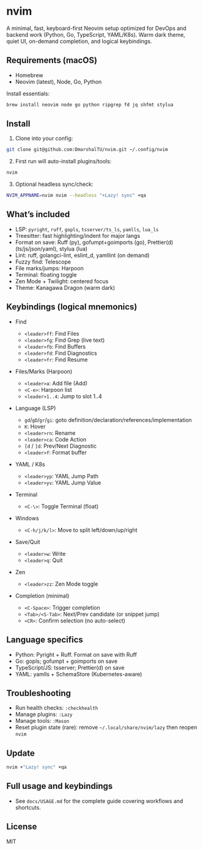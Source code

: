 # nvim

A minimal, fast, keyboard-first Neovim setup optimized for DevOps and backend work (Python, Go, TypeScript, YAML/K8s). Warm dark theme, quiet UI, on-demand completion, and logical keybindings.

## Requirements (macOS)
- Homebrew
- Neovim (latest), Node, Go, Python

Install essentials:

```bash
brew install neovim node go python ripgrep fd jq shfmt stylua
```

## Install
1) Clone into your config:

```bash
git clone git@github.com:DmarshalTU/nvim.git ~/.config/nvim
```

2) First run will auto-install plugins/tools:

```bash
nvim
```

3) Optional headless sync/check:

```bash
NVIM_APPNAME=nvim nvim --headless "+Lazy! sync" +qa
```

## What’s included
- LSP: `pyright`, `ruff`, `gopls`, `tsserver/ts_ls`, `yamlls`, `lua_ls`
- Treesitter: fast highlighting/indent for major langs
- Format on save: Ruff (py), gofumpt+goimports (go), Prettier(d) (ts/js/json/yaml), stylua (lua)
- Lint: ruff, golangci-lint, eslint_d, yamllint (on demand)
- Fuzzy find: Telescope
- File marks/jumps: Harpoon
- Terminal: floating toggle
- Zen Mode + Twilight: centered focus
- Theme: Kanagawa Dragon (warm dark)

## Keybindings (logical mnemonics)
- Find
  - `<leader>ff`: Find Files
  - `<leader>fg`: Find Grep (live text)
  - `<leader>fb`: Find Buffers
  - `<leader>fd`: Find Diagnostics
  - `<leader>fr`: Find Resume

- Files/Marks (Harpoon)
  - `<leader>a`: Add file (Add)
  - `<C-e>`: Harpoon list
  - `<leader>1..4`: Jump to slot 1..4

- Language (LSP)
  - `gd`/`gD`/`gr`/`gi`: goto definition/declaration/references/implementation
  - `K`: Hover
  - `<leader>rn`: Rename
  - `<leader>ca`: Code Action
  - `[d` / `]d`: Prev/Next Diagnostic
  - `<leader>f`: Format buffer

- YAML / K8s
  - `<leader>yp`: YAML Jump Path
  - `<leader>yv`: YAML Jump Value

- Terminal
  - `<C-\>`: Toggle Terminal (float)

- Windows
  - `<C-h/j/k/l>`: Move to split left/down/up/right

- Save/Quit
  - `<leader>w`: Write
  - `<leader>q`: Quit

- Zen
  - `<leader>zz`: Zen Mode toggle

- Completion (minimal)
  - `<C-Space>`: Trigger completion
  - `<Tab>/<S-Tab>`: Next/Prev candidate (or snippet jump)
  - `<CR>`: Confirm selection (no auto-select)

## Language specifics
- Python: Pyright + Ruff. Format on save with Ruff
- Go: gopls; gofumpt + goimports on save
- TypeScript/JS: tsserver; Prettier(d) on save
- YAML: yamlls + SchemaStore (Kubernetes-aware)

## Troubleshooting
- Run health checks: `:checkhealth`
- Manage plugins: `:Lazy`
- Manage tools: `:Mason`
- Reset plugin state (rare): remove `~/.local/share/nvim/lazy` then reopen `nvim`

## Update
```bash
nvim +"Lazy! sync" +qa
```

## Full usage and keybindings
- See `docs/USAGE.md` for the complete guide covering workflows and shortcuts.

## License
MIT
